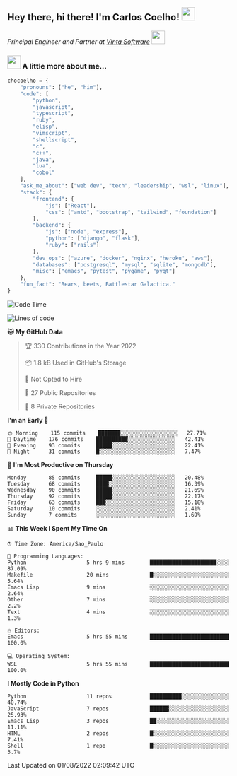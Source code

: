 <h2>Hey there, hi there! I'm Carlos Coelho! <img src="https://emoji.gg/assets/emoji/6680_this_is_fine.png" width="30"></h2>
<p><em>Principal Engineer and Partner at <a href="http://www.vintasoftware.com">Vinta Software</a> <img src="https://emojis.slackmojis.com/emojis/images/1613461409/13263/bongocat_code.gif?1613461409" width="30"> 
</em></p>

### <img src="https://emojis.slackmojis.com/emojis/images/1597320283/10003/catjam.gif?1597320283" width="30"> A little more about me...  

```python
chocoelho = {
    "pronouns": ["he", "him"],
    "code": [
        "python",
        "javascript",
        "typescript",
        "ruby",
        "elisp",
        "vimscript",
        "shellscript",
        "c",
        "c++",
        "java",
        "lua",
        "cobol"
    ],
    "ask_me_about": ["web dev", "tech", "leadership", "wsl", "linux"],
    "stack": {
        "frontend": {
            "js": ["React"],
            "css": ["antd", "bootstrap", "tailwind", "foundation"]
        },
        "backend": {
            "js": ["node", "express"],
            "python": ["django", "flask"],
            "ruby": ["rails"]
        },
        "dev_ops": ["azure", "docker", "nginx", "heroku", "aws"],
        "databases": ["postgresql", "mysql", "sqlite", "mongodb"],
        "misc": ["emacs", "pytest", "pygame", "pyqt"]
    },
    "fun_fact": "Bears, beets, Battlestar Galactica."
}
```

<!--START_SECTION:waka-->
![Code Time](http://img.shields.io/badge/Code%20Time-1%2C656%20hrs%2011%20mins-blue)

![Lines of code](https://img.shields.io/badge/From%20Hello%20World%20I%27ve%20Written-39%20Thousand%20lines%20of%20code-blue)

**🐱 My GitHub Data** 

> 🏆 330 Contributions in the Year 2022
 > 
> 📦 1.8 kB Used in GitHub's Storage 
 > 
> 🚫 Not Opted to Hire
 > 
> 📜 27 Public Repositories 
 > 
> 🔑 8 Private Repositories  
 > 
**I'm an Early 🐤** 

```text
🌞 Morning    115 commits    ███████░░░░░░░░░░░░░░░░░░   27.71% 
🌆 Daytime    176 commits    ██████████░░░░░░░░░░░░░░░   42.41% 
🌃 Evening    93 commits     █████░░░░░░░░░░░░░░░░░░░░   22.41% 
🌙 Night      31 commits     █░░░░░░░░░░░░░░░░░░░░░░░░   7.47%

```
📅 **I'm Most Productive on Thursday** 

```text
Monday       85 commits     █████░░░░░░░░░░░░░░░░░░░░   20.48% 
Tuesday      68 commits     ████░░░░░░░░░░░░░░░░░░░░░   16.39% 
Wednesday    90 commits     █████░░░░░░░░░░░░░░░░░░░░   21.69% 
Thursday     92 commits     █████░░░░░░░░░░░░░░░░░░░░   22.17% 
Friday       63 commits     ███░░░░░░░░░░░░░░░░░░░░░░   15.18% 
Saturday     10 commits     ░░░░░░░░░░░░░░░░░░░░░░░░░   2.41% 
Sunday       7 commits      ░░░░░░░░░░░░░░░░░░░░░░░░░   1.69%

```


📊 **This Week I Spent My Time On** 

```text
⌚︎ Time Zone: America/Sao_Paulo

💬 Programming Languages: 
Python                   5 hrs 9 mins        █████████████████████░░░░   87.09% 
Makefile                 20 mins             █░░░░░░░░░░░░░░░░░░░░░░░░   5.64% 
Emacs Lisp               9 mins              ░░░░░░░░░░░░░░░░░░░░░░░░░   2.64% 
Other                    7 mins              ░░░░░░░░░░░░░░░░░░░░░░░░░   2.2% 
Text                     4 mins              ░░░░░░░░░░░░░░░░░░░░░░░░░   1.3%

🔥 Editors: 
Emacs                    5 hrs 55 mins       █████████████████████████   100.0%

💻 Operating System: 
WSL                      5 hrs 55 mins       █████████████████████████   100.0%

```

**I Mostly Code in Python** 

```text
Python                   11 repos            ██████████░░░░░░░░░░░░░░░   40.74% 
JavaScript               7 repos             ██████░░░░░░░░░░░░░░░░░░░   25.93% 
Emacs Lisp               3 repos             ██░░░░░░░░░░░░░░░░░░░░░░░   11.11% 
HTML                     2 repos             █░░░░░░░░░░░░░░░░░░░░░░░░   7.41% 
Shell                    1 repo              █░░░░░░░░░░░░░░░░░░░░░░░░   3.7%

```



 Last Updated on 01/08/2022 02:09:42 UTC
<!--END_SECTION:waka-->
